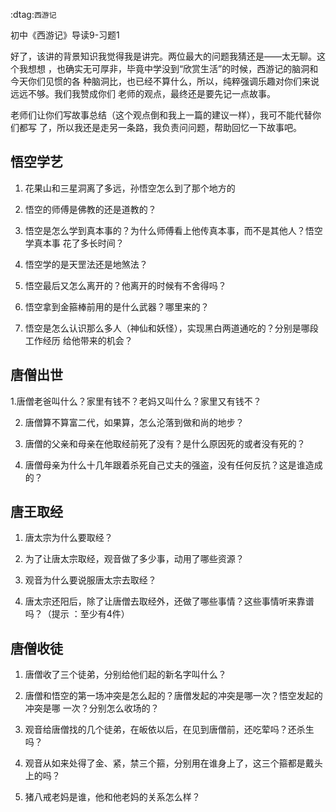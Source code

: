     
:dtag:`西游记`

初中《西游记》导读9-习题1

好了，该讲的背景知识我觉得我是讲完。两位最大的问题我猜还是——太无聊。这个我想想
，也确实无可厚非，毕竟中学没到“欣赏生活”的时候，西游记的脑洞和今天你们见惯的各
种脑洞比，也已经不算什么，所以，纯粹强调乐趣对你们来说远远不够。我们我赞成你们
老师的观点，最终还是要先记一点故事。

老师们让你们写故事总结（这个观点倒和我上一篇的建议一样），我可不能代替你们都写
了，所以我还是走另一条路，我负责问问题，帮助回忆一下故事吧。

## 悟空学艺

1. 花果山和三星洞离了多远，孙悟空怎么到了那个地方的

2. 悟空的师傅是佛教的还是道教的？

3. 悟空是怎么学到真本事的？为什么师傅看上他传真本事，而不是其他人？悟空学真本事
  花了多长时间？

4. 悟空学的是天罡法还是地煞法？

5. 悟空最后又怎么离开的？他离开的时候有不舍得吗？

6. 悟空拿到金箍棒前用的是什么武器？哪里来的？

7. 悟空是怎么认识那么多人（神仙和妖怪），实现黑白两道通吃的？分别是哪段工作经历
  给他带来的机会？

## 唐僧出世

1.唐僧老爸叫什么？家里有钱不？老妈又叫什么？家里又有钱不？

2. 唐僧算不算富二代，如果算，怎么沦落到做和尚的地步？

3. 唐僧的父亲和母亲在他取经前死了没有？是什么原因死的或者没有死的？

4. 唐僧母亲为什么十几年跟着杀死自己丈夫的强盗，没有任何反抗？这是谁造成的？

## 唐王取经

1. 唐太宗为什么要取经？

2. 为了让唐太宗取经，观音做了多少事，动用了哪些资源？

3. 观音为什么要说服唐太宗去取经？

4. 唐太宗还阳后，除了让唐僧去取经外，还做了哪些事情？这些事情听来靠谱吗？（提示
  ：至少有4件）

## 唐僧收徒

1. 唐僧收了三个徒弟，分别给他们起的新名字叫什么？

2. 唐僧和悟空的第一场冲突是怎么起的？唐僧发起的冲突是哪一次？悟空发起的冲突是哪
  一次？分别怎么收场的？

3. 观音给唐僧找的几个徒弟，在皈依以后，在见到唐僧前，还吃荤吗？还杀生吗？

4. 观音从如来处得了金、紧，禁三个箍，分别用在谁身上了，这三个箍都是戴头上的吗？

5. 猪八戒老妈是谁，他和他老妈的关系怎么样？
